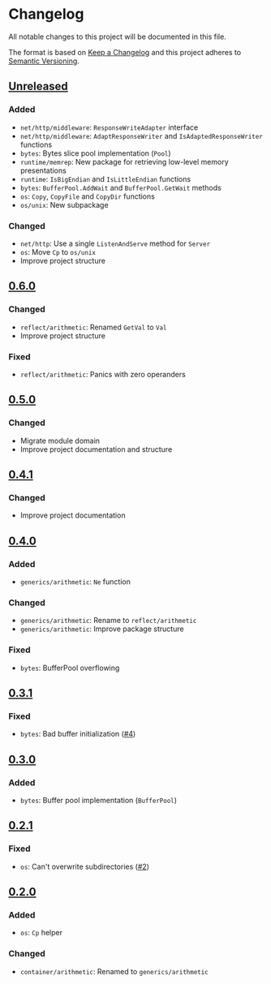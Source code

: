 # Changelog

All notable changes to this project will be documented in this file.

The format is based on [Keep a Changelog](http://keepachangelog.com/en/1.0.0/)
and this project adheres to [Semantic Versioning](http://semver.org/spec/v2.0.0.html).

[Unreleased]: https://github.com/ntrrg/ntgo/compare/v0.6.0...master
## [Unreleased][]

### Added

* `net/http/middleware`: `ResponseWriteAdapter` interface
* `net/http/middleware`: `AdaptResponseWriter` and `IsAdaptedResponseWriter`
  functions
* `bytes`: Bytes slice pool implementation (`Pool`)
* `runtime/memrep`: New package for retrieving low-level memory presentations
* `runtime`: `IsBigEndian` and `IsLittleEndian` functions
* `bytes`: `BufferPool.AddWait` and `BufferPool.GetWait` methods
* `os`: `Copy`, `CopyFile` and `CopyDir` functions
* `os/unix`: New subpackage

### Changed

* `net/http`: Use a single `ListenAndServe` method for `Server`
* `os`: Move `Cp` to `os/unix`
* Improve project structure

[0.6.0]: https://github.com/ntrrg/ntgo/compare/v0.5.0...v0.6.0
## [0.6.0][]

### Changed

* `reflect/arithmetic`: Renamed `GetVal` to `Val`
* Improve project structure

### Fixed

* `reflect/arithmetic`: Panics with zero operanders

[0.5.0]: https://github.com/ntrrg/ntgo/compare/v0.4.1...v0.5.0
## [0.5.0][]

### Changed

* Migrate module domain
* Improve project documentation and structure

[0.4.1]: https://github.com/ntrrg/ntgo/compare/v0.4.0...v0.4.1
## [0.4.1][]

### Changed

* Improve project documentation

[0.4.0]: https://github.com/ntrrg/ntgo/compare/v0.3.1...v0.4.0
## [0.4.0][]

### Added

* `generics/arithmetic`: `Ne` function

### Changed

* `generics/arithmetic`: Rename to `reflect/arithmetic`
* `generics/arithmetic`: Improve package structure

### Fixed

* `bytes`: BufferPool overflowing

[0.3.1]: https://github.com/ntrrg/ntgo/compare/v0.3.0...v0.3.1
## [0.3.1][]

### Fixed

* `bytes`: Bad buffer initialization ([#4](https://github.com/ntrrg/ntgo/issues/4))

[0.3.0]: https://github.com/ntrrg/ntgo/compare/v0.2.1...v0.3.0
## [0.3.0][]

### Added

* `bytes`: Buffer pool implementation (`BufferPool`)

[0.2.1]: https://github.com/ntrrg/ntgo/compare/v0.2.0...v0.2.1
## [0.2.1][]

### Fixed

* `os`: Can't overwrite subdirectories ([#2](https://github.com/ntrrg/ntgo/issues/2))

[0.2.0]: https://github.com/ntrrg/ntgo/compare/v0.1.0...v0.2.0
## [0.2.0][]

### Added

* `os`: `Cp` helper

### Changed

* `container/arithmetic`: Renamed to `generics/arithmetic`

